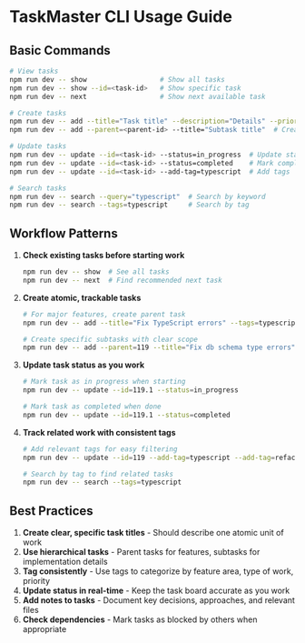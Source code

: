 # TaskMaster CLI Usage Guide

## Basic Commands

```bash
# View tasks
npm run dev -- show                  # Show all tasks
npm run dev -- show --id=<task-id>   # Show specific task
npm run dev -- next                  # Show next available task

# Create tasks
npm run dev -- add --title="Task title" --description="Details" --priority=high
npm run dev -- add --parent=<parent-id> --title="Subtask title"  # Create subtask

# Update tasks
npm run dev -- update --id=<task-id> --status=in_progress  # Update status
npm run dev -- update --id=<task-id> --status=completed    # Mark complete
npm run dev -- update --id=<task-id> --add-tag=typescript  # Add tags

# Search tasks
npm run dev -- search --query="typescript"  # Search by keyword
npm run dev -- search --tags=typescript     # Search by tag
```

## Workflow Patterns

1. **Check existing tasks before starting work**
   ```bash
   npm run dev -- show  # See all tasks
   npm run dev -- next  # Find recommended next task
   ```

2. **Create atomic, trackable tasks**
   ```bash
   # For major features, create parent task
   npm run dev -- add --title="Fix TypeScript errors" --tags=typescript
   
   # Create specific subtasks with clear scope
   npm run dev -- add --parent=119 --title="Fix db schema type errors" --tags=typescript,db
   ```

3. **Update task status as you work**
   ```bash
   # Mark task as in progress when starting
   npm run dev -- update --id=119.1 --status=in_progress
   
   # Mark task as completed when done
   npm run dev -- update --id=119.1 --status=completed
   ```

4. **Track related work with consistent tags**
   ```bash
   # Add relevant tags for easy filtering
   npm run dev -- update --id=119 --add-tag=typescript --add-tag=refactor
   
   # Search by tag to find related tasks
   npm run dev -- search --tags=typescript
   ```

## Best Practices

1. **Create clear, specific task titles** - Should describe one atomic unit of work
2. **Use hierarchical tasks** - Parent tasks for features, subtasks for implementation details
3. **Tag consistently** - Use tags to categorize by feature area, type of work, priority
4. **Update status in real-time** - Keep the task board accurate as you work
5. **Add notes to tasks** - Document key decisions, approaches, and relevant files
6. **Check dependencies** - Mark tasks as blocked by others when appropriate